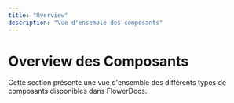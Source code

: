 ```yaml
---
title: "Overview"
description: "Vue d'ensemble des composants"
---
```


# Overview des Composants

Cette section présente une vue d'ensemble des différents types de composants disponibles dans FlowerDocs.